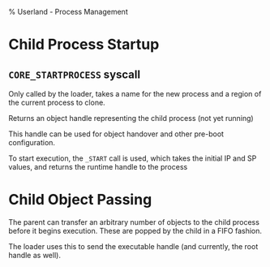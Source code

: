 % Userland - Process Management

Child Process Startup
=====================

`CORE_STARTPROCESS` syscall
----
Only called by the loader, takes a name for the new process and a region of the current process to clone.

Returns an object handle representing the child process (not yet running)

This handle can be used for object handover and other pre-boot configuration.

To start execution, the `_START` call is used, which takes the initial IP and SP values, and returns the runtime handle to the process


Child Object Passing
====================
The parent can transfer an arbitrary number of objects to the child process before it begins execution. These are popped by the child in a FIFO fashion.

The loader uses this to send the executable handle (and currently, the root handle as well).

